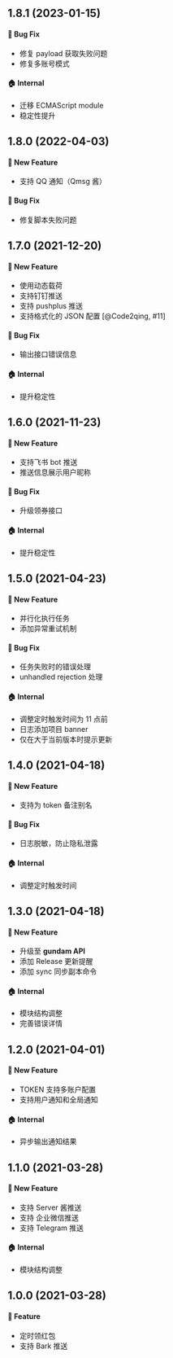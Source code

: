 ## 1.8.1 (2023-01-15)

#### :bug: Bug Fix

- 修复 payload 获取失败问题
- 修复多账号模式

#### :house: Internal

- 迁移 ECMAScript module
- 稳定性提升

## 1.8.0 (2022-04-03)

#### :rocket: New Feature

- 支持 QQ 通知（Qmsg 酱）

#### :bug: Bug Fix

- 修复脚本失败问题

## 1.7.0 (2021-12-20)

#### :rocket: New Feature

- 使用动态载荷
- 支持钉钉推送
- 支持 pushplus 推送
- 支持格式化的 JSON 配置 [@Code2qing, #11]

#### :bug: Bug Fix

- 输出接口错误信息

#### :house: Internal

- 提升稳定性

## 1.6.0 (2021-11-23)

#### :rocket: New Feature

- 支持飞书 bot 推送
- 推送信息展示用户昵称

#### :bug: Bug Fix

- 升级领券接口

#### :house: Internal

- 提升稳定性

## 1.5.0 (2021-04-23)

#### :rocket: New Feature

- 并行化执行任务
- 添加异常重试机制

#### :bug: Bug Fix

- 任务失败时的错误处理
- unhandled rejection 处理

#### :house: Internal

- 调整定时触发时间为 11 点前
- 日志添加项目 banner
- 仅在大于当前版本时提示更新

## 1.4.0 (2021-04-18)

#### :rocket: New Feature

- 支持为 token 备注别名

#### :bug: Bug Fix

- 日志脱敏，防止隐私泄露

#### :house: Internal

- 调整定时触发时间

## 1.3.0 (2021-04-18)

#### :rocket: New Feature

- 升级至 **gundam API**
- 添加 Release 更新提醒
- 添加 sync 同步副本命令

#### :house: Internal

- 模块结构调整
- 完善错误详情

## 1.2.0 (2021-04-01)

#### :rocket: New Feature

- TOKEN 支持多账户配置
- 支持用户通知和全局通知

#### :house: Internal

- 异步输出通知结果

## 1.1.0 (2021-03-28)

#### :rocket: New Feature

- 支持 Server 酱推送
- 支持 企业微信推送
- 支持 Telegram 推送

#### :house: Internal

- 模块结构调整

## 1.0.0 (2021-03-28)

#### :rocket: Feature

- 定时领红包
- 支持 Bark 推送
